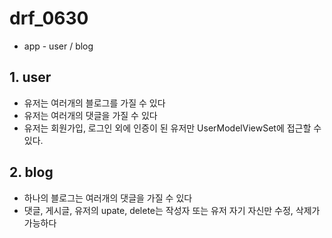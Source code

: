 # drf_0630
- app - user / blog
## 1. user
- 유저는 여러개의 블로그를 가질 수 있다
- 유저는 여러개의 댓글을 가질 수 있다 
- 유저는 회원가입, 로그인 외에 인증이 된 유저만 UserModelViewSet에 접근할 수 있다.
## 2. blog
- 하나의 블로그는 여러개의 댓글을 가질 수 있다
- 댓글, 게시글, 유저의 upate, delete는 작성자 또는 유저 자기 자신만 수정, 삭제가 가능하다
